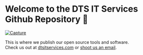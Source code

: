 # Welcome to the DTS IT Services Github Repository :raised_hands:
[![Capture](https://user-images.githubusercontent.com/28124404/226664368-bfa42130-5291-416f-b25e-8e419fd54048.PNG)](https://dtsitservices.com)

This is where we publish our open source tools and software.  
Check us out at [dtsitservices.com](https://dtsitservices.com) or [shoot us an email](mailto:info@dtsitservices.com).
